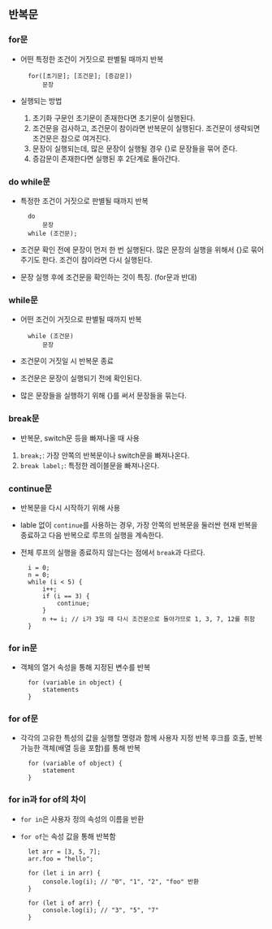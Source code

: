 ## 반복문
### for문
- 어떤 특정한 조건이 거짓으로 판별될 때까지 반복

        for([초기문]; [조건문]; [증감문])
            문장
- 실행되는 방법
    1. 초기화 구문인 초기문이 존재한다면 초기문이 실행된다.
    2. 조건문을 검사하고, 조건문이 참이라면 반복문이 실행된다. 조건문이 생략되면 조건문은 참으로 여겨진다.
    3. 문장이 실행되는데, 많은 문장이 실행될 경우 {}로 문장들을 묶어 준다.
    4. 증감문이 존재한다면 실행된 후 2단계로 돌아간다.
### do while문
- 특정한 조건이 거짓으로 판별될 때까지 반복

        do
            문장
        while (조건문);
- 조건문 확인 전에 문장이 먼저 한 번 실행된다. 많은 문장의 실행을 위해서 {}로 묶어 주기도 한다. 조건이 참이라면 다시 실행된다.
- 문장 실행 후에 조건문을 확인하는 것이 특징. (for문과 반대)
### while문
- 어떤 조건이 거짓으로 판별될 때까지 반복

        while (조건문)
            문장
- 조건문이 거짓일 시 반복문 종료
- 조건문은 문장이 실행되기 전에 확인된다.
- 많은 문장들을 실행하기 위해 {}를 써서 문장들을 묶는다.
### break문
- 반복문, switch문 등을 빠져나올 때 사용
1. `break;`: 가장 안쪽의 반복문이나 switch문을 빠져나온다.
2. `break label;`: 특정한 레이블문을 빠져나온다.
### continue문
- 반복문을 다시 시작하기 위해 사용
- lable 없이 `continue`를 사용하는 경우, 가장 안쪽의 반복문을 둘러싼 현재 반복을 종료하고 다음 반복으로 루프의 실행을 계속한다.
- 전체 루프의 실행을 종료하지 않는다는 점에서 `break`과 다르다.

        i = 0;
        n = 0;
        while (i < 5) {
            i++;
            if (i == 3) {
                continue;
            }
            n += i; // i가 3일 때 다시 조건문으로 돌아가므로 1, 3, 7, 12를 취함
        }
### for in문
- 객체의 열거 속성을 통해 지정된 변수를 반복

        for (variable in object) {
            statements
        }
### for of문
- 각각의 고유한 특성의 값을 실행할 명령과 함께 사용자 지정 반복 후크를 호출, 반복 가능한 객체(배열 등을 포함)를 통해 반복

        for (variable of object) {
            statement
        }
### for in과 for of의 차이
- `for in`은 사용자 정의 속성의 이름을 반환
- `for of`는 속성 값을 통해 반복함

        let arr = [3, 5, 7];
        arr.foo = "hello";

        for (let i in arr) {
            console.log(i); // "0", "1", "2", "foo" 반환
        }

        for (let i of arr) {
            console.log(i); // "3", "5", "7"
        }